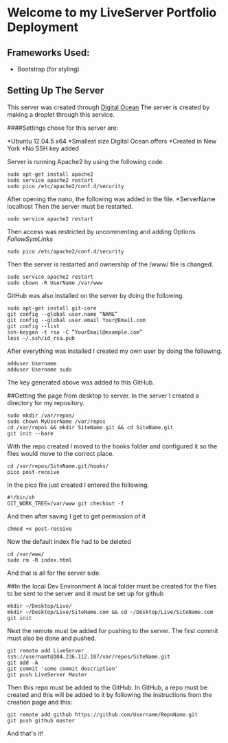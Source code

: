 # Welcome to my LiveServer Portfolio Deployment

## Frameworks Used:
* Bootstrap (for styling)

## Setting Up The Server
This server was created through [Digital Ocean](https://wwww.digitalocean.com)
The server is created by making a droplet through this service.

####Settings chose for this server are:

*Ubuntu 12.04.5 x64
*Smallest size Digital Ocean offers
*Created in New York
*No SSH key added

Server is running Apache2 by using the following code.

```
sudo apt-get install apache2
sudo service apache2 restart
sudo pico /etc/apache2/conf.d/security

```
After opening the nano, the following was added in the file.
*ServerName localhost
Then the server must be restarted.

```
sudo service apache2 restart
```

Then access was restricted by uncommenting <Directory/> and adding Options *FollowSymLinks*

```
sudo pico /etc/apache2/conf.d/security
```

Then the server is restarted and ownership of the /www/ file is changed.

```
sudo service apache2 restart
sudo chown -R UserName /var/www
```

GitHub was also installed on the server by doing the following.

```
sudo apt-get install git-core
git config --global user.name “NAME”
git config --global user.email Your@Email.com
git config --list
ssh-keygen -t rsa -C ”YourEmail@example.com”
less ~/.ssh/id_rsa.pub
```

After everything was installed I created my own user by doing the following.

```
adduser Username
adduser Username sudo
```

The key generated above was added to this GitHub.

##Getting the page from desktop to server.
In the server I created a directory for my repository.

```
sudo mkdir /var/repos/
sudo chown MyUserName /var/repos
cd /var/repos && mkdir SiteName.git && cd SiteName.git
git init --bare
```

With the repo created I moved to the hooks folder and configured it so the files would
move to the correct place.

```
cd /var/repos/SiteName.git/hooks/
pico post-receive
```
In the pico file just created I entered the following.

```
#!/bin/sh
GIT_WORK_TREE=/var/www git checkout -f
```
And then after saving I get to get permission of it

```
chmod +x post-receive
```

Now the default index file had to be deleted

```
cd /var/www/
sudo rm -R index.html
```

And that is all for the server side.

##In the local Dev Environment
A local folder must be created for the files to be sent to the server and it must be
set up for github

```
mkdir ~/Desktop/Live/
mkdir ~/Desktop/Live/SiteName.com && cd ~/Desktop/Live/SiteName.com
git init
```
Next the remote must be added for pushing to the server. The first commit must also be done
and pushed.

```
git remote add LiveServer ssh://usernamt@104.236.112.187/var/repos/SiteName.git
git add -A
git commit 'some commit description'
git push LiveServer Master
```

Then this repo must be added to the GitHub. In GitHub, a repo must be created and this will be added
to it by following the instructions from the creation page and this:

```
git remote add github https://github.com/Username/RepoName.git
git push github master
```
And that's it!

